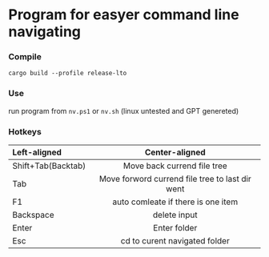 # Program for easyer command line navigating


### Compile

`cargo build --profile release-lto`

### Use

run program from `nv.ps1` or `nv.sh` (linux untested and GPT genereted)

### Hotkeys

| Left-aligned | Center-aligned | 
|:-------------|:--------------:|
| Shift+Tab(Backtab)         | Move back currend file tree         |
| Tab         | Move forword currend file tree to last dir went         |
| F1         | auto comleate if there is one item         |
| Backspace         | delete input         |
| Enter         | Enter folder         |
| Esc         | cd to curent navigated folder|
